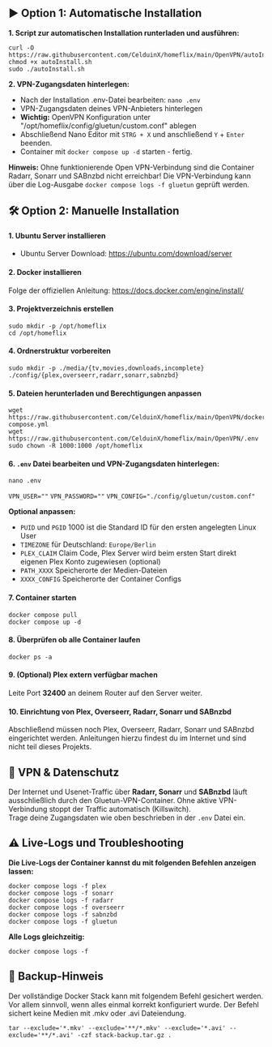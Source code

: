 ## ▶️ Option 1: Automatische Installation
**1. Script zur automatischen Installation runterladen und ausführen:**

    curl -O https://raw.githubusercontent.com/CelduinX/homeflix/main/OpenVPN/autoInstall.sh
    chmod +x autoInstall.sh
    sudo ./autoInstall.sh

 
**2. VPN-Zugangsdaten hinterlegen:**
- Nach der Installation .env-Datei bearbeiten: `nano .env`
- VPN-Zugangsdaten deines VPN-Anbieters hinterlegen
- **Wichtig:** OpenVPN Konfiguration unter "/opt/homeflix/config/gluetun/custom.conf" ablegen
- Abschließend Nano Editor mit `STRG + X` und anschließend `Y` + `Enter` beenden.
- Container mit `docker compose up -d` starten - fertig.

**Hinweis:**
Ohne funktionierende Open VPN-Verbindung sind die Container Radarr, Sonarr und SABnzbd nicht erreichbar!
Die VPN-Verbindung kann über die Log-Ausgabe `docker compose logs -f gluetun` geprüft werden.

## 🛠️ Option 2: Manuelle Installation
#### 1. Ubuntu Server installieren
- Ubuntu Server Download: https://ubuntu.com/download/server

#### 2. Docker installieren
Folge der offiziellen Anleitung:  https://docs.docker.com/engine/install/

#### 3. Projektverzeichnis erstellen
    sudo mkdir -p /opt/homeflix
    cd /opt/homeflix

#### 4. Ordnerstruktur vorbereiten
    sudo mkdir -p ./media/{tv,movies,downloads,incomplete} ./config/{plex,overseerr,radarr,sonarr,sabnzbd}  

#### 5. Dateien herunterladen und Berechtigungen anpassen
    wget https://raw.githubusercontent.com/CelduinX/homeflix/main/OpenVPN/docker-compose.yml
    wget https://raw.githubusercontent.com/CelduinX/homeflix/main/OpenVPN/.env
    sudo chown -R 1000:1000 /opt/homeflix

#### 6. `.env` Datei bearbeiten und VPN-Zugangsdaten hinterlegen:

    nano .env

`VPN_USER=""` 
`VPN_PASSWORD=""` 
`VPN_CONFIG="./config/gluetun/custom.conf"` 

**Optional anpassen:**
- `PUID` und `PGID` 1000 ist die Standard ID für den ersten angelegten Linux User
- `TIMEZONE` für Deutschland: `Europe/Berlin` 
- `PLEX_CLAIM` Claim Code, Plex Server wird beim ersten Start direkt eigenen Plex Konto zugewiesen (optional)
- `PATH_XXXX` Speicherorte der Medien-Dateien
- `XXXX_CONFIG` Speicherorte der Container Configs

#### 7. Container starten
    docker compose pull  
    docker compose up -d

#### 8. Überprüfen ob alle Container laufen
    docker ps -a

#### 9. (Optional) Plex extern verfügbar machen
Leite Port **32400** an deinem Router auf den Server weiter.  

#### 10. Einrichtung von Plex, Overseerr, Radarr, Sonarr und SABnzbd
Abschließend müssen noch Plex, Overseerr, Radarr, Sonarr und SABnzbd eingerichtet werden. 
Anleitungen hierzu findest du im Internet und sind nicht teil dieses Projekts.

## 🔐 VPN & Datenschutz

Der Internet und Usenet-Traffic über **Radarr, Sonarr** und **SABnzbd** läuft ausschließlich durch den Gluetun-VPN-Container. Ohne aktive VPN-Verbindung stoppt der Traffic automatisch (Killswitch).  
Trage deine Zugangsdaten wie oben beschrieben in der `.env` Datei ein.

## ⚠️ Live-Logs und Troubleshooting

**Die Live-Logs der Container kannst du mit folgenden Befehlen anzeigen lassen:**

    docker compose logs -f plex  
    docker compose logs -f sonarr  
    docker compose logs -f radarr  
    docker compose logs -f overseerr  
    docker compose logs -f sabnzbd  
    docker compose logs -f gluetun

**Alle Logs gleichzeitig:**

    docker compose logs -f

## 🔁 Backup-Hinweis
Der vollständige Docker Stack kann mit folgendem Befehl gesichert werden. Vor allem sinnvoll, wenn alles einmal korrekt konfiguriert wurde. Der Befehl sichert keine Medien mit .mkv oder .avi Dateiendung.

    tar --exclude='*.mkv' --exclude='**/*.mkv' --exclude='*.avi' --exclude='**/*.avi' -czf stack-backup.tar.gz .
